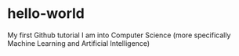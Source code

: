 # hello-world
My first Github tutorial
I am into Computer Science (more specifically Machine Learning and Artificial Intelligence)
